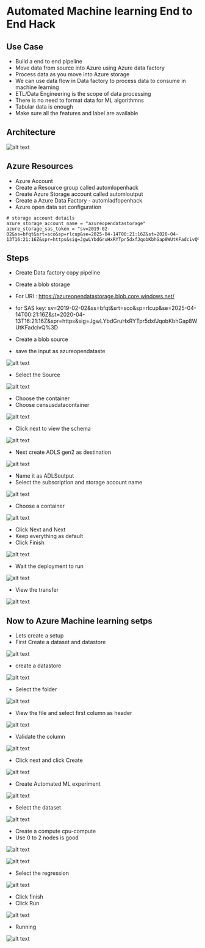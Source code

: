 # Automated Machine learning End to End Hack

## Use Case

- Build a end to end pipeline
- Move data from source into Azure using Azure data factory
- Process data as you move into Azure storage
- We can use data flow in Data factory to process data to consume in machine learning
- ETL/Data Engineering is the scope of data processing
- There is no need to format data for ML algorithmns
- Tabular data is enough
- Make sure all the features and label are available

## Architecture

![alt text](https://github.com/balakreshnan/AutomatedML/blob/main/images/automlarch.jpg "Architecture")

## Azure Resources

- Azure Account
- Create a Resource group called automlopenhack
- Create Azure Storage account called automloutput
- Create a Azure Data Factory - automladfopenhack
- Azure open data set configuration

```
# storage account details
azure_storage_account_name = "azureopendatastorage"
azure_storage_sas_token = "sv=2019-02-02&ss=bfqt&srt=sco&sp=rlcup&se=2025-04-14T00:21:16Z&st=2020-04-13T16:21:16Z&spr=https&sig=JgwLYbdGruHxRYTpr5dxfJqobKbhGap8WUtKFadcivQ%3D"
```

## Steps

- Create Data factory copy pipeline
- Create a blob storage
- For URI : https://azureopendatastorage.blob.core.windows.net/
- for SAS key: sv=2019-02-02&ss=bfqt&srt=sco&sp=rlcup&se=2025-04-14T00:21:16Z&st=2020-04-13T16:21:16Z&spr=https&sig=JgwLYbdGruHxRYTpr5dxfJqobKbhGap8WUtKFadcivQ%3D

- Create a blob source
- save the input as azureopendataste

![alt text](https://github.com/balakreshnan/AutomatedML/blob/main/Beginner/images/beginner1.jpg "Architecture")

- Select the Source

![alt text](https://github.com/balakreshnan/AutomatedML/blob/main/Beginner/images/beginner1.jpg "Architecture")

- Choose the container
- Choose censusdatacontainer

![alt text](https://github.com/balakreshnan/AutomatedML/blob/main/Beginner/images/beginner3.jpg "Architecture")

- Click next to view the schema

![alt text](https://github.com/balakreshnan/AutomatedML/blob/main/Beginner/images/beginner4.jpg "Architecture")

- Next create ADLS gen2 as destination

![alt text](https://github.com/balakreshnan/AutomatedML/blob/main/Beginner/images/beginner5.jpg "Architecture")

- Name it as ADLSoutput
- Select the subscription and storage account name

![alt text](https://github.com/balakreshnan/AutomatedML/blob/main/Beginner/images/beginner6.jpg "Architecture")

- Choose a container

![alt text](https://github.com/balakreshnan/AutomatedML/blob/main/Beginner/images/beginner7.jpg "Architecture")

- Click Next and Next
- Keep everything as default
- Click Finish

![alt text](https://github.com/balakreshnan/AutomatedML/blob/main/Beginner/images/beginner8.jpg "Architecture")

- Wait the deployment to run

![alt text](https://github.com/balakreshnan/AutomatedML/blob/main/Beginner/images/beginner10.jpg "Architecture")

- View the transfer

![alt text](https://github.com/balakreshnan/AutomatedML/blob/main/Beginner/images/beginner9.jpg "Architecture")

## Now to Azure Machine learning setps

- Lets create a setup
- First Create a dataset and datastore

![alt text](https://github.com/balakreshnan/AutomatedML/blob/main/Beginner/images/beginner11.jpg "Architecture")

- create a datastore

![alt text](https://github.com/balakreshnan/AutomatedML/blob/main/Beginner/images/beginner12.jpg "Architecture")

- Select the folder

![alt text](https://github.com/balakreshnan/AutomatedML/blob/main/Beginner/images/beginner13.jpg "Architecture")

- View the file and select first column as header

![alt text](https://github.com/balakreshnan/AutomatedML/blob/main/Beginner/images/beginner14.jpg "Architecture")

- Validate the column

![alt text](https://github.com/balakreshnan/AutomatedML/blob/main/Beginner/images/beginner15.jpg "Architecture")

- Click next and click Create

![alt text](https://github.com/balakreshnan/AutomatedML/blob/main/Beginner/images/beginner16.jpg "Architecture")

- Create Automated ML experiment

![alt text](https://github.com/balakreshnan/AutomatedML/blob/main/Beginner/images/beginner17.jpg "Architecture")

- Select the dataset

![alt text](https://github.com/balakreshnan/AutomatedML/blob/main/Beginner/images/beginner18.jpg "Architecture")

- Create a compute cpu-compute
- Use 0 to 2 nodes is good

![alt text](https://github.com/balakreshnan/AutomatedML/blob/main/Beginner/images/beginner19.jpg "Architecture")

![alt text](https://github.com/balakreshnan/AutomatedML/blob/main/Beginner/images/beginner20.jpg "Architecture")

- Select the regression

![alt text](https://github.com/balakreshnan/AutomatedML/blob/main/Beginner/images/beginner21.jpg "Architecture")

- Click finish
- Click Run

![alt text](https://github.com/balakreshnan/AutomatedML/blob/main/Beginner/images/beginner22.jpg "Architecture")

- Running

![alt text](https://github.com/balakreshnan/AutomatedML/blob/main/Beginner/images/beginner23.jpg "Architecture")